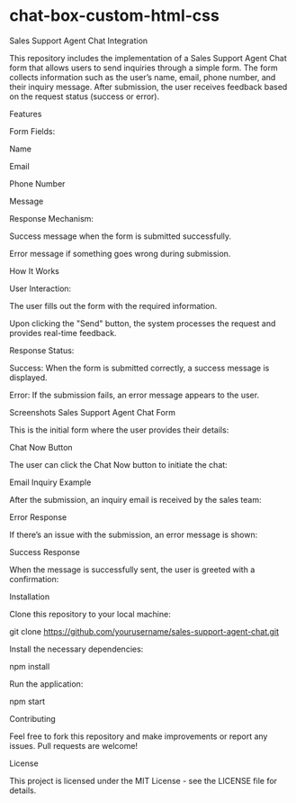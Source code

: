 # chat-box-custom-html-css
Sales Support Agent Chat Integration

This repository includes the implementation of a Sales Support Agent Chat form that allows users to send inquiries through a simple form. The form collects information such as the user’s name, email, phone number, and their inquiry message. After submission, the user receives feedback based on the request status (success or error).

Features

Form Fields:

Name

Email

Phone Number

Message

Response Mechanism:

Success message when the form is submitted successfully.

Error message if something goes wrong during submission.

How It Works

User Interaction:

The user fills out the form with the required information.

Upon clicking the "Send" button, the system processes the request and provides real-time feedback.

Response Status:

Success: When the form is submitted correctly, a success message is displayed.

Error: If the submission fails, an error message appears to the user.

Screenshots
Sales Support Agent Chat Form

This is the initial form where the user provides their details:


Chat Now Button

The user can click the Chat Now button to initiate the chat:


Email Inquiry Example

After the submission, an inquiry email is received by the sales team:


Error Response

If there’s an issue with the submission, an error message is shown:


Success Response

When the message is successfully sent, the user is greeted with a confirmation:


Installation

Clone this repository to your local machine:

git clone https://github.com/yourusername/sales-support-agent-chat.git


Install the necessary dependencies:

npm install


Run the application:

npm start

Contributing

Feel free to fork this repository and make improvements or report any issues. Pull requests are welcome!

License

This project is licensed under the MIT License - see the LICENSE
 file for details.

